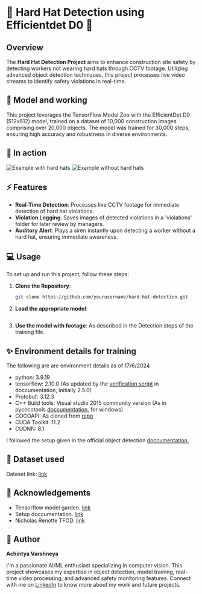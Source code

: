 # 🚧 Hard Hat Detection using Efficientdet D0 👷

## Overview
The **Hard Hat Detection Project** aims to enhance construction site safety by detecting workers not wearing hard hats through CCTV footage. Utilizing advanced object detection techniques, this project processes live video streams to identify safety violations in real-time.

## 🧠 Model and working
This project leverages the TensorFlow Model Zoo with the EfficientDet D0 (512x512) model, trained on a dataset of 10,000 construction images comprising over 20,000 objects. The model was trained for 30,000 steps, ensuring high accuracy and robustness in diverse environments.

## 🚀 In action

![Example with hard hats](example_with_hard_hats.gif)
![Example without hard hats](example_without_hard_hats.gif)


## ⚡ Features
- **Real-Time Detection**: Processes live CCTV footage for immediate detection of hard hat violations.
- **Violation Logging**: Saves images of detected violations in a 'violations' folder for later review by managers.
- **Auditory Alert**: Plays a siren instantly upon detecting a worker without a hard hat, ensuring immediate awareness.

## 💻 Usage
To set up and run this project, follow these steps:

1. **Clone the Repository**:
   ```bash
   git clone https://github.com/yourusername/hard-hat-detection.git
   ```
2. **Load the appropriate model**:
    ```python
    ```
3. **Use the model with footage**: As described in the Detection steps of the training file.

## ✨ Environment details for training
The following are are environment details as of 17/6/2024

- python: 3.9.19
- tensorflow: 2.10.0 (As updated by the [verification script](https://tensorflow-object-detection-api-tutorial.readthedocs.io/en/latest/install.html#test-your-installation) in doccumentation, initially 2.5.0)
- Protobuf: 3.12.3
- C++ Build tools: Visual studio 2015 community version (As in pycocotools [doccumentation](https://github.com/philferriere/cocoapi#this-clones-readme), for windows)
- COCOAPI: As cloned from [repo](https://github.com/philferriere/cocoapi)
- CUDA Toolkit: 11.2
- CUDNN: 8.1

I followed the setup given in the official object detection [doccumentation.](https://tensorflow-object-detection-api-tutorial.readthedocs.io/en/latest/)

## 📓 Dataset used

Dataset link: [link](https://universe.roboflow.com/universe-datasets/hard-hat-universe-0dy7t)

## 🙌 Acknowledgements

- Tensorflow model garden. [link](https://github.com/tensorflow/models/blob/master/research/object_detection/g3doc/tf2_detection_zoo.md)
- Setup doccumentation. [link](https://tensorflow-object-detection-api-tutorial.readthedocs.io/en/latest/)
- Nicholas Renotte TFOD. [link](https://github.com/nicknochnack/TFODCourse)

## 📝 Author

**Achintya Varshneya**

I'm a passionate AI/ML enthusiast specializing in computer vision. This project showcases my expertise in object detection, model training, real-time video processing, and advanced safety monitoring features. Connect with me on [LinkedIn](https://www.linkedin.com/in/achintya-varshneya-396296247/) to know more about my work and future projects.
